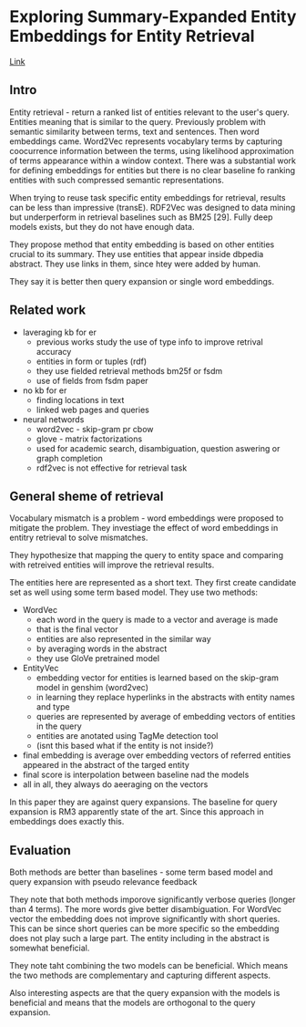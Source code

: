 # Exploring Summary-Expanded Entity Embeddings for Entity Retrieval

[Link](https://ceur-ws.org/Vol-2482/paper7.pdf)

## Intro

Entity retrieval - return a ranked list of entities relevant to the user's query.
Entities meaning that is similar to the query.
Previously problem with semantic similarity between terms, text and sentences.
Then word embeddings came.
Word2Vec represents vocabylary terms by capturing coocurrence information between the terms, using likelihood approximation of terms appearance within a window context.
There was a substantial work for defining embeddings for entities but there is no clear baseline fo ranking entities with such compressed semantic representations.

When trying to reuse task specific entity embeddings for retrieval, results can be less than impressive (transE).
RDF2Vec was designed to data mining but underperform in retrieval baselines such as BM25 [29].
Fully deep models exists, but they do not have enough data.

They propose method that entity embedding is based on other entities crucial to its summary. 
They use entities that appear inside dbpedia abstract.
They use links in them, since htey were added by human.

They say it is better then query expansion or single word embeddings.

## Related work

- laveraging kb for er
  - previous works study the use of type info to improve retrival accuracy
  - entities in form or tuples (rdf)
  - they use fielded retrieval methods bm25f or fsdm
  - use of fields from fsdm paper
- no kb for er
  - finding locations in text
  - linked web pages and queries
- neural networds 
  - word2vec - skip-gram pr cbow
  - glove - matrix factorizations
  - used for academic search, disambiguation, question aswering or graph completion
  - rdf2vec is not effective for retrieval task


## General sheme of retrieval

Vocabulary mismatch is a problem - word embeddings were proposed to mitigate the problem.
They investiage the effect of word embeddings in entitry retrieval to solve mismatches.

They hypothesize that mapping the query to entity space and comparing with retreived entities will improve the retrieval results.

The entities here are represented as a short text.
They first create candidate set as well using some term based model. 
They use two methods:
- WordVec
  - each word in the query is made to a vector and average is made
  - that is the final vector
  - entities are also represented in the similar way
  - by averaging words in the abstract
  - they use GloVe pretrained model
- EntityVec
  - embedding vector for entities is learned based on the skip-gram model in genshim (word2vec)
  - in learning they replace hyperlinks in the abstracts with entity names and type
  - queries are represented by average of embedding vectors of entities in the query
  - entities are anotated using TagMe detection tool
  - (isnt this based what if the entity is not inside?)
- final embedding is average over embedding vectors of referred entities appeared in the abstract of the targed entity
- final score is interpolation between baseline nad the models
- all in all, they always do aeeraging on the vectors

In this paper they are against query expansions.
The baseline for query expansion is RM3 apparently state of the art.
Since this approach in embeddings does exactly this.

## Evaluation

Both methods are better than baselines - some term based model and query expansion with pseudo relevance feedback

They note that both methods imporove significantly verbose queries (longer than 4 terms).
The more words give better disambiguation.
For WordVec vector the embedding does not improve significantly with short queries.
This can be since short queries can be more specific so the embedding does not play such a large part.
The entity including in the abstract is somewhat beneficial.

They note taht combining the two models can be beneficial.
Which means the two methods are complementary and capturing different aspects.

Also interesting aspects are that the query expansion with the models is beneficial and means that the models are orthogonal to the query expansion.


